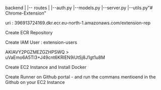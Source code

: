 backend
|
|-- routes
|       |--auth.py
|--models.py
|--server.py
|--utils.py"# Chrome-Extension" 


uri : 396913724169.dkr.ecr.eu-north-1.amazonaws.com/extension-rep

Create ECR Repository

Create IAM User : extension-users

AKIAVY2PGZMEZGZHPSWQ > uVaEmo6A5Tl3+J49cnt6KRIEN9iUtSj8J1gt1u8M

Create EC2 Instance and Install Docker 

Create Runner on Github portal - and run the commans mentioend in the Github on your EC2 Instance

